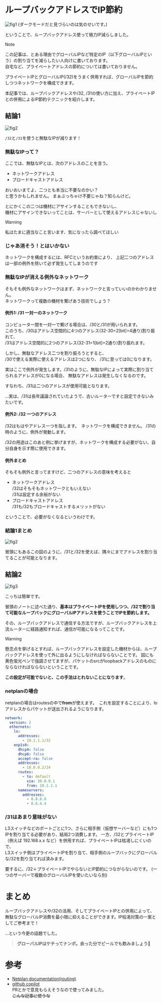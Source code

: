 # ループバックアドレスでIP節約
![fig1](./fig1.png)
(ダークモードだと見づらいのは気のせいです。)

ということで、ループバックアドレス使って極力IP減らしました。

> [!note]
> この記事は、とある理由でグローバルIPなど特定のIP（以下グローバルIPという）の割り当てを減らしたい人向けに書いております。  
> 自宅など、プライベートアドレスの節約については書いておりません。  
> 
> プライベートIPとグローバルIP(/32)をうまく併用すれば、グローバルIPを節約しつつネットワークを構成できます。
> 
> 本記事では、ループバックアドレスや/32, /31の使い方に加え、プライベートIPとの併用によるIP節約テクニックを紹介します。

## 結論1
![fig2](./fig2.png)

`/32`と`/31`を使うと無駄なIPが減ります！

### 無駄なIPって？
ここでは、無駄なIPとは、次のアドレスのことを言う。

- ネットワークアドレス
- ブロードキャストアドレス

おいおいまてよ、二つとも本当に不要なのかい？  
と思うかもしれません。 まぁぶっちゃけ不要じゃね？知らんけど。

とにかくこの二つは機材にアサインすることもできないし、  
機材にアサインできないってことは、サーバーとして使えるアドレスじゃないし

> [!WARNING]  
> 私はたまに適当なこと言います、気になったら調べてほしい

### じゃあ消そう！とはいかない
ネットワークを構成するには、RFCというお約束により、
上記二つのアドレスは一部の例外を除いて必ず発生してしまうのです

### 無駄なIPが消える例外なネットワーク
そもそも例外なネットワークはまず、ネットワークと言っていいのかわかりません。  
ネットワークって複数の機材を繋げあう技術でしょう？

#### 例外1: /31 一対一のネットワーク
コンピューター間を一対一で繋げる場合は、/30と/31が用いられます。  
このうち、/30はアドレス空間的に4つのアドレス(32-30=2[bit]=4通り)割り振れて、  
/31はアドレス空間的に2つのアドレス(32-31=1[bit]=2通り)割り振れます。

しかし、無駄なアドレス二つを割り振ろうとすると、  
/30で使える実際に使えるアドレスは2つになり、
/31に至っては0になります。

実はここで例外が発生します。/31のように、無駄なIPによって実際に割り当てられるアドレスが0になる場合、
無駄なアドレスは発生しなくなるのです。

すなわち、/31は二つのアドレスが使用可能となります。

...実は、/31は長年議論されていたようで、古いルーターですと設定できないみたいです。

#### 例外2: /32 一つのアドレス
/32はもはやアドレス一つを指します。　ネットワークを構成できません。
/31の時のように、例外が発動します。

/32の用途はこのあと例に挙げますが、ネットワークを構成する必要がない、自分自身を示す際に使用できます。

#### 例外まとめ
そもそも例外と言ってますけど、二つのアドレスの意味を考えると
- ネットワークアドレス  
  /32はそもそもネットワークともいえない   
  /31は設定する余裕がない
- ブロードキャストアドレス  
  /31も/32もブロードキャストするメリットがない

ということで、必要がなくなるというわけです。

### 結論1まとめ

![fig2](./fig2.png)

冒頭にもあるこの図のように、/31と/32を使えば、隅々にまでアドレスを割り当てることが可能となります。

## 結論2

![fig3](./fig3.png)

こっちは簡単です。  

冒頭のノートに述べた通り、**基本はプライベートIPを使用しつつ、/32で割り当て可能なループバックにグローバルIPアドレスを使うことでIPを節約します。**

その、ループバックアドレスで通信する方法ですが、ループバックアドレスを上流ルーターに経路通知すれば、通信が可能になるってことです。  

> [!WARNING]  
> 懸念点を挙げるとすれば、ループバックアドレスを設定した機材からは、ループバックアドレスを使って外に出るようにしなければならないことです。 図にも黄色蛍光ペンで強調させてますが、パケットのsrcがloopbackアドレスのものにならなければならないということです。  
>
> **この設定が可能でないと、この手法はとれないことになります**。


### netplanの場合
netplanの場合はroutesの中で**from**が使えます。　これを設定することにより、loアドレスからパケットが送出されるようになります。

```yaml
network:
  version: 2
  ethernets:
    lo:
      addresses:
        - 10.1.1.1/32
    enp1s0:
      dhcp4: false
      dhcp6: false
      accept-ra: false
      addresses:
        - 10.0.0.2/24
      routes:
        - to: default
          via: 10.0.0.1
          from: 10.1.1.1
      nameservers:
        addresses:
          - 8.8.8.8
          - 8.8.4.4
```

### /31はあまり意味がない
L3スイッチなどのポートごとに1つ、さらに相手側（仮想サーバーなど）にも1つIPを割り当てる必要があり、結局2つ消費します。
一方、/32とプライベートIP（例えば 192.168.x.x など）を併用すれば、プライベートIPは枯渇しにくいので、  
L3スイッチ側はプライベートIPを割り当て、相手側のループバックにグローバルな/32を割り当てれば済みます。

要するに、/32＋プライベートIPでやらないとIP節約につながらないのです。
(一つのサーバーで複数のグローバルIPを使いたいなら別)

# まとめ
ループバックアドレスや/32の活用、そしてプライベートIPとの併用によって、  
無駄なグローバルIP消費を最小限に抑えることができます。IP枯渇対策の一案としてご参考まで！

...という今更の話題でした。

> **グローバルIPはケチってナンボ。余った分でビールでも飲みましょう🍺**

# 参考
- [Netplan documentation(routing)](https://netplan.readthedocs.io/en/stable/netplan-yaml/#routing)
- [github copilot](https://github.com/copilot)   
  PRとかで意見もらえそうなので使ってみました。  
  ~~こんな記事に使うな~~ 
